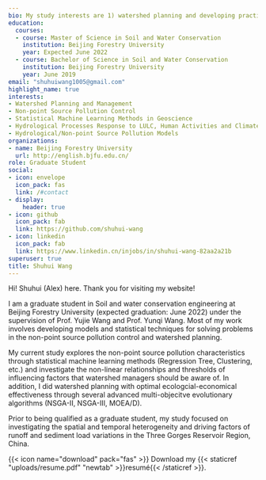 ```yaml
---
bio: My study interests are 1) watershed planning and developing practical control methods for non-point source pollution control; 2) exploring the dynamics of non-point source pollution and its correlation with environmental and anthropogenic factors; 3) applying and developing statistical machine learning methodology in the Geoscience; 4) studying on how hydrological processes response to LULC, human activities and climate change; 5) applying and modifying hydrological/non-point source pollution models in practical watershed planning problems.
education:
  courses:
  - course: Master of Science in Soil and Water Conservation
    institution: Beijing Forestry University
    year: Expected June 2022
  - course: Bachelor of Science in Soil and Water Conservation
    institution: Beijing Forestry University
    year: June 2019
email: "shuhuiwang1005@gmail.com"
highlight_name: true
interests:
- Watershed Planning and Management
- Non-point Source Pollution Control
- Statistical Machine Learning Methods in Geoscience
- Hydrological Processes Response to LULC, Human Activities and Climate Change 
- Hydrological/Non-point Source Pollution Models
organizations:
- name: Beijing Forestry University
  url: http://english.bjfu.edu.cn/
role: Graduate Student
social:
- icon: envelope
  icon_pack: fas
  link: /#contact
- display:
    header: true
- icon: github
  icon_pack: fab
  link: https://github.com/shuhui-wang
- icon: linkedin
  icon_pack: fab
  link: https://www.linkedin.cn/injobs/in/shuhui-wang-82aa2a21b
superuser: true
title: Shuhui Wang
---
```


Hi! Shuhui (Alex) here. Thank you for visiting my website!

I am a graduate student in Soil and water conservation engineering at Beijing Forestry University (expected graduation: June 2022) under the supervision of Prof. Yujie Wang and Prof. Yunqi Wang. Most of my work involves developing models and statistical techniques for solving problems in the non-point source pollution control and watershed planning.

My current study explores the non-point source pollution characteristics through statistical machine learning methods (Regression Tree, Clustering, etc.) and investigate the non-linear relationships and thresholds of influencing factors that watershed managers should be aware of. In addition, I did watershed planning with optimal ecologcial-economical effectiveness through several advanced multi-objecitve evolutionary algorithms (NSGA-II, NSGA-III, MOEA/D).

Prior to being qualified as a graduate student, my study focused on investigating the spatial and temporal heterogeneity and driving factors of runoff and sediment load variations in the Three Gorges Reservoir Region, China.






{{< icon name="download" pack="fas" >}} Download my {{< staticref "uploads/resume.pdf" "newtab" >}}resumé{{< /staticref >}}.
